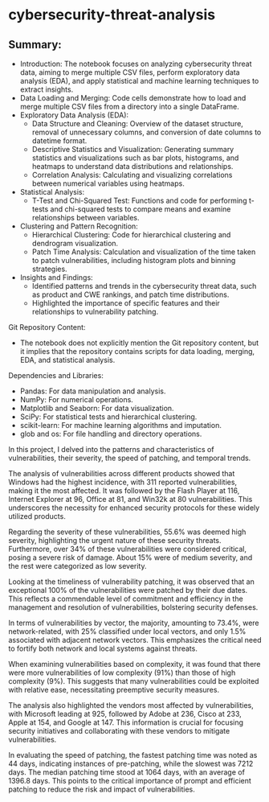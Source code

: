 # cybersecurity-threat-analysis

## Summary:

- Introduction: The notebook focuses on analyzing cybersecurity threat data, aiming to merge multiple CSV files, perform exploratory data analysis (EDA), and apply statistical and machine learning techniques to extract insights.
- Data Loading and Merging: Code cells demonstrate how to load and merge multiple CSV files from a directory into a single DataFrame.
- Exploratory Data Analysis (EDA):
  - Data Structure and Cleaning: Overview of the dataset structure, removal of unnecessary columns, and conversion of date columns to datetime format.
  - Descriptive Statistics and Visualization: Generating summary statistics and visualizations such as bar plots, histograms, and heatmaps to understand data distributions and relationships.
  - Correlation Analysis: Calculating and visualizing correlations between numerical variables using heatmaps.
- Statistical Analysis:
  - T-Test and Chi-Squared Test: Functions and code for performing t-tests and chi-squared tests to compare means and examine relationships between variables.
- Clustering and Pattern Recognition:
  - Hierarchical Clustering: Code for hierarchical clustering and dendrogram visualization.
  - Patch Time Analysis: Calculation and visualization of the time taken to patch vulnerabilities, including histogram plots and binning strategies.
- Insights and Findings:
  - Identified patterns and trends in the cybersecurity threat data, such as product and CWE rankings, and patch time distributions.
  - Highlighted the importance of specific features and their relationships to vulnerability patching.

Git Repository Content:

- The notebook does not explicitly mention the Git repository content, but it implies that the repository contains scripts for data loading, merging, EDA, and statistical analysis.

Dependencies and Libraries:

- Pandas: For data manipulation and analysis.
- NumPy: For numerical operations.
- Matplotlib and Seaborn: For data visualization.
- SciPy: For statistical tests and hierarchical clustering.
- scikit-learn: For machine learning algorithms and imputation.
- glob and os: For file handling and directory operations.



In this project, I delved into the patterns and characteristics of vulnerabilities, their severity, the speed of patching, and temporal trends.

The analysis of vulnerabilities across different products showed that Windows had the highest incidence, with 311 reported vulnerabilities, making it the most affected. It was followed by the Flash Player at 116, Internet Explorer at 96, Office at 81, and Win32k at 80 vulnerabilities. This underscores the necessity for enhanced security protocols for these widely utilized products.

Regarding the severity of these vulnerabilities, 55.6% was deemed high severity, highlighting the urgent nature of these security threats. Furthermore, over 34% of these vulnerabilities were considered critical, posing a severe risk of damage. About 15% were of medium severity, and the rest were categorized as low severity.

Looking at the timeliness of vulnerability patching, it was observed that an exceptional 100% of the vulnerabilities were patched by their due dates. This reflects a commendable level of commitment and efficiency in the management and resolution of vulnerabilities, bolstering security defenses.

In terms of vulnerabilities by vector, the majority, amounting to 73.4%, were network-related, with 25% classified under local vectors, and only 1.5% associated with adjacent network vectors. This emphasizes the critical need to fortify both network and local systems against threats.

When examining vulnerabilities based on complexity, it was found that there were more vulnerabilities of low complexity (91%) than those of high complexity (9%). This suggests that many vulnerabilities could be exploited with relative ease, necessitating preemptive security measures.

The analysis also highlighted the vendors most affected by vulnerabilities, with Microsoft leading at 925, followed by Adobe at 236, Cisco at 233, Apple at 154, and Google at 147. This information is crucial for focusing security initiatives and collaborating with these vendors to mitigate vulnerabilities.

In evaluating the speed of patching, the fastest patching time was noted as 44 days, indicating instances of pre-patching, while the slowest was 7212 days. The median patching time stood at 1064 days, with an average of 1396.8 days. This points to the critical importance of prompt and efficient patching to reduce the risk and impact of vulnerabilities.
